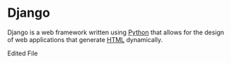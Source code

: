 # Django



Django is a web framework written using [Python](/wiki/Python) that allows for the design of web applications that generate [HTML](/wiki/HTML) dynamically.

Edited File